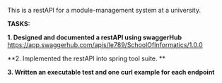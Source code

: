 This is a restAPI for a module-management system at a university. 

**TASKS:**

**1. Designed and documented a restAPI using swaggerHub**
https://app.swaggerhub.com/apis/le789/SchoolOfInformatics/1.0.0

**2. Implemented the restAPI into spring tool suite. **

**3. Written an executable test and one curl example for each endpoint**

